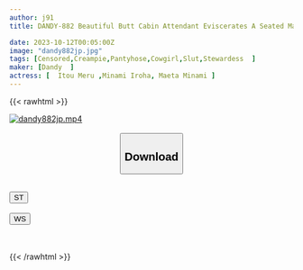 ```yaml
---
author: j91
title: DANDY-882 Beautiful Butt Cabin Attendant Eviscerates A Seated Man In The S-shape Cowgirl Position Without Moving At All VOL.2

date: 2023-10-12T00:05:00Z
image: "dandy882jp.jpg"
tags: [Censored,Creampie,Pantyhose,Cowgirl,Slut,Stewardess	]
maker: [Dandy  ]
actress: [	Itou Meru ,Minami Iroha, Maeta Minami ]
---
```



{{< rawhtml >}}

<div class="video" data-videoid="JpmGAqj01qijLXJ">
    <a href="javascript:;">
        <img src="https://my.j91.asia/posts/dandy882jp/dandy882jp.jpg" width="WIDTH" height="HEIGHT" alt="dandy882jp.mp4" loading="lazy">
    </a>
</div>

<script type="text/javascript" src="https://j91.asia/asset/on-demand-st.js"></script>

<br>
  <link rel="stylesheet" href="https://j91.asia/asset/bs5.css">
  
  <center>
  <button class="btn btn-primary" type="button" data-bs-toggle="collapse" data-bs-target=".multi-collapse" aria-expanded="false" aria-controls="multiCollapseExample1 multiCollapseExample2"><h2>Download</h2></button></center>
</p>
<div class="row">
  <div class="col">
    <div class="collapse multi-collapse" id="multiCollapseExample1">
      <div class="card card-body">
	      	      <br>
<div class="buttons">  
<a href="https://streamtape.to/v/JpmGAqj01qijLXJ"><button class="btn-hover color-3"><i class="fa fa-download"></i> ST</button></a></div>
    </div>
  </div>
</div>
  <div class="col">
    <div class="collapse multi-collapse" id="multiCollapseExample2">
      <div class="card card-body">
	      <br>
<div class="buttons">
    <a href="https://wolfstream.tv/zvlkvmrxk7da"><button class="btn-hover color-9"><i class="fa fa-download"></i> WS</button></a></div>
<br><br>
      </div>
    </div>
  </div>
</div>

{{< /rawhtml >}}